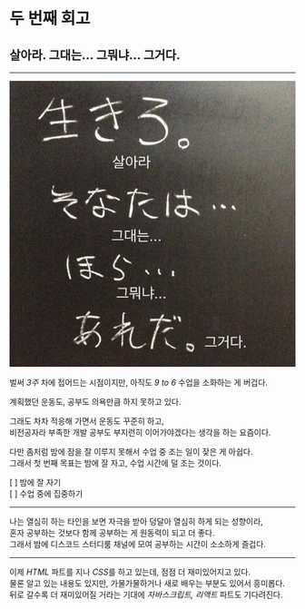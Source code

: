 # 두 번째 회고

## 살아라. 그대는... 그뭐냐... 그거다.

---

![살아라그대는그뭐냐그거다 밈](./images/IMG_0562.jpg)

벌써 _3주_ 차에 접어드는 시점이지만, 아직도 _9 to 6_ 수업을 소화하는 게 버겁다.

계획했던 운동도, 공부도 의욕만큼 하지 못하고 있다.

그래도 차차 적응해 가면서 운동도 꾸준히 하고,  
비전공자라 부족한 개발 공부도 부지런히 이어가야겠다는 생각을 하는 요즘이다.

다만 좀처럼 밤에 잠을 잘 이루지 못해서 수업 중 조는 일이 잦은 게 아쉽다.  
그래서 첫 번째 목표는 밤에 잘 자고, 수업 시간에 덜 조는 것이다.

[ ] 밤에 잘 자기  
[ ] 수업 중에 집중하기

---

나는 열심히 하는 타인을 보면 자극을 받아 덩달아 열심히 하게 되는 성향이라,  
혼자 공부하는 것보다 함께 공부하는 게 원동력이 되고 더 좋다.  
그래서 밤에 디스코드 스터디룸 채널에 모여 공부하는 시간이 소소하게 즐겁다.

---

이제 _HTML_ 파트를 지나 *CSS*를 하고 있는데, 점점 더 재미있어지고 있다.  
물론 알고 있는 내용도 있지만, 가물가물하거나 새로 배우는 부분도 있어서 흥미롭다.  
뒤로 갈수록 더 재미있어질 거라는 기대에 _자바스크립트, 리액트_ 파트도 기다려진다.
